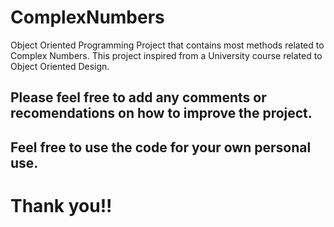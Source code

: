 # ComplexNumbers
Object Oriented Programming Project that contains most methods related to Complex Numbers.
This project inspired from a University course related to Object Oriented Design.
## Please feel free to add any comments or recomendations on how to improve the project.
## Feel free to use the code for your own personal use.
# Thank you!!
